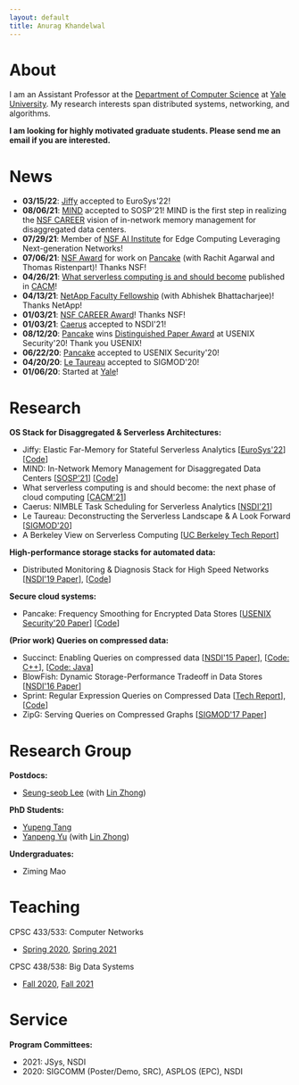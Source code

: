 ```yaml
---
layout: default
title: Anurag Khandelwal
---
```

# About

I am an Assistant Professor at the [Department of Computer Science](https://cpsc.yale.edu/)
at [Yale University](https://www.yale.edu/). My research interests span 
distributed systems, networking, and algorithms.

**I am looking for highly motivated graduate students. Please send me an email if you are interested.**

# News

* **03/15/22**: [Jiffy](papers/jiffy.pdf) accepted to EuroSys'22!
* **08/06/21**: [MIND](papers/mind.pdf) accepted to SOSP'21! MIND is the first step in realizing the [NSF CAREER](https://www.nsf.gov/awardsearch/showAward?AWD_ID=2047220) vision of in-network memory management for disaggregated data centers.
* **07/29/21**: Member of [NSF AI Institute](https://seas.yale.edu/news-events/news/yale-scientists-take-lead-roles-two-nsf-funded-ai-institutes) for Edge Computing Leveraging Next-generation Networks!
* **07/06/21**: [NSF Award](https://www.nsf.gov/awardsearch/showAward?AWD_ID=2054957) for work on [Pancake](papers/pancake.pdf) (with Rachit Agarwal and Thomas Ristenpart)! Thanks NSF!
* **04/26/21**: [What serverless computing is and should become](papers/serverless-next.pdf) published in [CACM](https://t.co/v2wtKRnxBe?amp=1)!
* **04/13/21**: [NetApp Faculty Fellowship](https://cpsc.yale.edu/news/netapp-faculty-fellowship-awarded-anurag-khandelwal-and-abhishek-bhattacharjee) (with Abhishek Bhattacharjee)! Thanks NetApp!
* **01/03/21**: [NSF CAREER Award](https://www.nsf.gov/awardsearch/showAward?AWD_ID=2047220)! Thanks NSF!
* **01/03/21**: [Caerus](papers/caerus.pdf) accepted to NSDI'21!
* **08/12/20**: [Pancake](papers/pancake.pdf) wins [Distinguished Paper Award](https://cpsc.yale.edu/news/paper-anurag-khandelwal-wins-distinguished-paper-award) at USENIX Security'20! Thank you USENIX!
* **06/22/20**: [Pancake](papers/pancake.pdf) accepted to USENIX Security'20!
* **04/20/20**: [Le Taureau](https://dl.acm.org/doi/10.1145/3318464.3383130) accepted to SIGMOD'20!
* **01/06/20**: Started at [Yale](https://fas.yale.edu/book/new-ladder-faculty-2019-20/school-engineering-applied-science/anurag-khandelwal)!

# Research

**OS Stack for Disaggregated & Serverless Architectures:** 
* Jiffy: Elastic Far-Memory for Stateful Serverless Analytics \[[EuroSys'22](papers/jiffy.pdf)\] \[[Code](https://github.com/resource-disaggregation/jiffy)\]
* MIND: In-Network Memory Management for Disaggregated Data Centers \[[SOSP'21](papers/mind.pdf)\] \[[Code](https://github.com/shsym/mind)\]
* What serverless computing is and should become: the next phase of cloud computing \[[CACM'21](papers/serverless-next.pdf)\]
* Caerus: NIMBLE Task Scheduling for Serverless Analytics \[[NSDI'21](papers/caerus.pdf)\]
* Le Taureau: Deconstructing the Serverless Landscape & A Look Forward \[[SIGMOD'20](https://dl.acm.org/doi/10.1145/3318464.3383130)\]
* A Berkeley View on Serverless Computing \[[UC Berkeley Tech Report](papers/berkeley-view-serverless.pdf)\]

**High-performance storage stacks for automated data:**
* Distributed Monitoring & Diagnosis Stack for High Speed Networks \[[NSDI'19 Paper](papers/confluo.pdf)\], \[[Code](https://github.com/ucbrise/confluo)\]

**Secure cloud systems:** 
* Pancake: Frequency Smoothing for Encrypted Data Stores \[[USENIX Security'20 Paper](papers/pancake.pdf)\] \[[Code](https://github.com/pancake-security/pancake)\]

**(Prior work) Queries on compressed data:**
* Succinct: Enabling Queries on compressed data \[[NSDI'15 Paper](papers/succinct.pdf)\], \[[Code: C++](http://github.com/amplab/succinct-cpp)\], \[[Code: Java](https://github.com/amplab/succinct)\]
* BlowFish: Dynamic Storage-Performance Tradeoff in Data Stores \[[NSDI'16 Paper](papers/blowfish.pdf)\]
* Sprint: Regular Expression Queries on Compressed Data \[[Tech Report](papers/swift.pdf)\], \[[Code](https://github.com/amplab/sprint)\]
* ZipG: Serving Queries on Compressed Graphs \[[SIGMOD'17 Paper](papers/zipg.pdf)\]

# Research Group

**Postdocs:**
* [Seung-seob Lee]() (with [Lin Zhong](http://www.linzhong.org/))

**PhD Students:**
* [Yupeng Tang](https://yupengtang.com/)
* [Yanpeng Yu](https://yanpeng-yu.com/) (with [Lin Zhong](http://www.linzhong.org))

**Undergraduates:**
* Ziming Mao

# Teaching

CPSC 433/533: Computer Networks
* [Spring 2020](https://courses.yale.edu/?keyword=CPSC%20433&srcdb=guide2020), [Spring 2021](https://courses.yale.edu/?keyword=CPSC%20433&srcdb=guide2021)

CPSC 438/538: Big Data Systems
* [Fall 2020](https://courses.yale.edu/?keyword=CPSC%20637&srcdb=guide2020), [Fall 2021](https://courses.yale.edu/?keyword=CPSC%20438&srcdb=202103&dept=CPSC)

# Service

**Program Committees:**
* 2021: JSys, NSDI
* 2020: SIGCOMM (Poster/Demo, SRC), ASPLOS (EPC), NSDI
